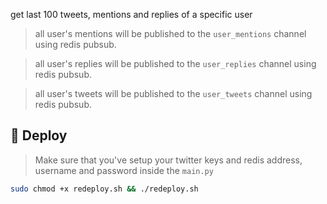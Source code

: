 

get last 100 tweets, mentions and replies of a specific user

> all user's mentions will be published to the `user_mentions` channel using redis pubsub.

> all user's replies will be published to the `user_replies` channel using redis pubsub.

> all user's tweets will be published to the `user_tweets` channel using redis pubsub.


## 🚀 Deploy

> Make sure that you've setup your twitter keys and redis address, username and password inside the `main.py`

```bash
sudo chmod +x redeploy.sh && ./redeploy.sh
```